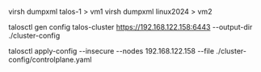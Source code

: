 virsh dumpxml talos-1 > vm1
virsh dumpxml linux2024 > vm2


talosctl gen config talos-cluster https://192.168.122.158:6443 --output-dir ./cluster-config

talosctl apply-config --insecure --nodes 192.168.122.158 --file ./cluster-config/controlplane.yaml
